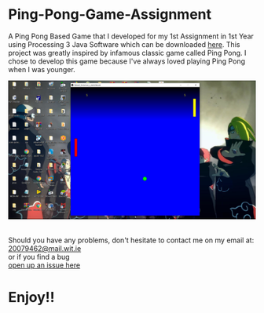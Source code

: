 # Ping-Pong-Game-Assignment
A Ping Pong Based Game that I developed for my 1st Assignment in 1st Year using Processing 3 Java Software which can be downloaded [here](https://processing.org/download/). This project was greatly inspired by infamous classic game called Ping Pong. I chose to develop this game because I've always loved playing Ping Pong when I was younger.


<img src="IMG/Screenshot%20(94).png" width="800">








<br> Should you have any problems, don't hesitate to contact me on my email at:</br> [20079462@mail.wit.ie](mailto:20079462@mail.wit.ie)
<br>or if you find a bug </br>[open up an issue here](https://github.com/EazyRob97/Ping-Pong-Game-Assignment/issues)

# Enjoy!!
